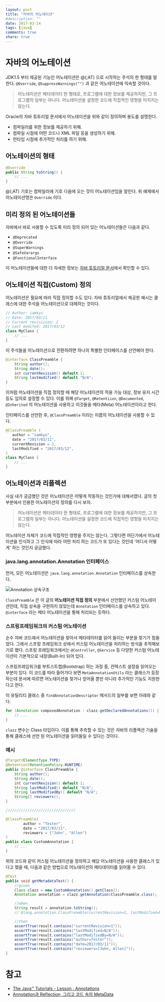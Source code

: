 ```yaml
---
layout: post
title: "자바의 어노테이션"
#description: ""
date: 2017-03-14
tags: [java]
comments: true
share: true
---
```


# 자바의 어노테이션

JDK1.5 부터 제공된 기능인 어노테이션은 @(;AT) 으로 시작하는 주석의 한 형태를 말한다. `@Override`, `@SuppressWarnings("")` 과 같은 어노테이션에 익숙할 것이다.

> 어노테이션은 메타데이터 한 형태로, 프로그램에 대한 정보를 제공하지만, 그 프로그램의 일부는 아니다. 어노테이션을 설정한 코드에 직접적인 영향을 미치지는 않는다.

Oracle의 자바 튜토리얼 문서에서 어노테이션을 위와 같이 정의하며 용도를 설명한다.

- 컴파일러를 위한 정보를 제공하기 위해.
- 컴파일 시점에 어떤 코드나 XML 파일 등을 생성하기 위해.
- 런타임 시점에 추가적인 처리를 하기 위해.



## 어노테이션의 형태

```java
@Override
public String toString() {
	// ...
}
```

@(;AT) 기호는 컴파일러에 기호 다음에 오는 것이 어노테이션임을 알린다. 위 예제에서 어노테이션명은 `Override` 이다.



## 미리 정의 된 어노테이션들

자바에서 바로 사용할 수 있도록 미리 정의 되어 있는 어노테이션들은 다음과 같다.

- `@Deprecated`
- `@Override`
- `@SuperWarnings`
- `@SafeVarargs` 
- `@FunctionalInterface`

이 어노테이션들에 대한 더 자세한 정보는 [자바 튜토리얼 문서](https://docs.oracle.com/javase/tutorial/java/annotations/predefined.html)에서 확인할 수 있다.



## 어노테이션 직접(Custom) 정의

어노테이션은 필요에 따라 직접 정의할 수도 있다. 자바 튜토리얼에서 제공한 예시는 클래스에 대한 주석을 어노테이션으로 대체하는 것이다.

```java
// Author: iamkyu
// Date: 2017/03/11
// Current revisision: 2
// Last modifed: 2017/03/12
class MyClass {
	// ...
}
```

이 주석들을 어노테이션으로 전환하려면 하나의 특별한 인터페이스를 선언해야 한다.

```java
@interface ClassPreamble {
	String author();
  	String date();
  	int currentRevision() default 1;
  	String lastmodified() default "N/A";
}
```

이처럼 어노테이션을 직접 정의할 때 해당 어노테이션의 적용 가능 대상, 정보 유지 시간 등도 임의로 설정할 수 있다. 이를 위해 `@Target`, `@Retentiion`, `@Documented`, `@Inherited` 의 어노테이션을 사용하고 이것들을 메타(Meta) 어노테이션이라고 한다.

인터페이스를 선언한 후,  `@ClassPreamble` 이라는 이름의 어노테이션을 사용할 수 있다.

```java
@ClassPreamble (
   author = "iamkyu",
   date = "2017/03/11",
   currentRevision = 2,
   lastModified = "2017/03/12",
)
class MyClass {
    // ...
}
```



## 어노테이션과 리플렉션

사실 내가 궁금했던 것은 어노테이션은 어떻게 작동하는 것인가에 대해서였다. 글의 첫 부분에서 인용한 어노테이션의 정의를 다시 보자.

> 어노테이션은 메타데이터 한 형태로, 프로그램에 대한 정보를 제공하지만, 그 프로그램의 일부는 아니다. 어노테이션을 설정한 코드에 직접적인 영향을 미치지는 않는다.

어노테이션 자체가 코드에 직접적인 영향을 주지는 않는다. 그렇다면 어딘가에서 어노테이션을 인식하고 그 인식에 따라 어떤 처리 하는 코드가 또 있다는 것인데 '어디서 어떻게' 하는 것인지 궁금했다.



###  java.lang.annotation.Annotation 인터페이스

먼저, 모든 어노테이션은 `java.lang.annotation.Annotation` 인터페이스를 상속한다. 

![Annotation 상속구조](https://lh3.googleusercontent.com/VVZfNADl3kNJWhUbT9NfZpNViAvfmt2iPZxFIVbwlIGxndxbd2Tb0D18Zwub0mBdRGL9eCITOJhojCKts3NqtdxamcxJhdTJPiHyyUZ0M96FJ3fdI4fwBOGdzCmPqpfG-YjcohjalPEPIGJGKD7b-fDfFKlW3Uau5Re2HgrrS_Xne6K2XG6biPKudrgbxK_IkR-T3WSTKg7iQEZfcFAGckFumfV65EU9qQ9oGhR_W2uHhdEuJX9XOAt6wgeAsI6L6kAB2sPTTGbMw0MTVkL3H1XN8qtZrc6SksiC8bmZpv_0myyRQ1scAh_vaTSDhp9FUN68-BrFkZOBd1I_csZxXTmtPuRTJCFdJzfzG7mnJBR4YlsBkuD5S__fcyvmlVoc-qgTEwt7c_pDI4w0Urb144bpa0xizW0BAIpzZsQkBXW5Xy5vTOz9kSV_lVsQDHo6X8UrJY4b4YR4PDuy4Tf3RTpJ2DWD6_8zuqbz3OYhXyN-etzH4mLVXyc-QFrvhk5ydNHVxn8qujDfrAk0lUEEUIuJgbKxDZIt2UNCWqBoPGoJutEJCG16t0cKXR6crG8DpCMYG9SFWtZT0iZrDke-XSsq3m0P70GDayhWUZaVg7goO8_ZvFjAZS1Igp9HkmMquw2VcsI2-Gxastmi8EfmyEA8INd2_hGS=w396-h418-no)

`ClassPreamble` 은 이 글의 **어노테이션 직접 정의** 부분에서 선언했던 커스텀 어노테이션인데, 직접 상속을 구현하지 않았는데 `Annotation` 인터페이스를 상속하고 있다. `@interface` 라는 메타 어노테이션을 통해 처리되는 듯하다.



### 스프링프레임워크의 커스텀 어노테이션

순수 자바 코드에서 어노테이션을 찾아서 메타데이터를 읽어 들이는 부분을 찾기가 힘들었다. 그래서 스프링 프레임워크 상에서 커스텀 어노테이션을 처리하는 방식을 추적해보기로 했다. 스프링 프레임워크에서는 `@Controller`, `@Service` 등 다양한 커스텀 어노테이션이 기본적으로 내장(Built-In) 되어 있다.

스프링프레임워크를 부트스트랩(Bootstrap) 하는 과정 중, 컨텍스트 설정을 읽어오는 부분이 있다. 이 코드를 따라 들어가다 보면 `MetaAnnotationUtils` 라는 클래스가 등장하는데 문서에 따르면 어노테이션을 찾거나 얻어올 뿐만 아니라 추가적인 기능도 지원한다고 한다.

이 유틸리티 클래스 중 `findAnnotationDescriptor` 메서드의 일부를 보면 아래와 같다.

```java
for (Annotation composedAnnotation : clazz.getDeclaredAnnotations()) {
	// ...
}
```

`clazz` 변수는 Class 타입이다. 이를 통해 추측할 수 있는 것은 자바의 리플렉션 기술을 통해 클래스에 선언 된 어노테이션을 읽어들일 수 있다는 것이다.



### 예시

```java
@Target(ElementType.TYPE)
@Retention(RetentionPolicy.RUNTIME)
public @interface ClassPreamble {
    String author();
    String date();
    int currentRevision() default 1;
    String lastModified() default "N/A";
    String lastModifiedBy() default "N/A";
    String[] reviewers();
}

////////////////////////////////

@ClassPreamble(
        author = "Tester",
        date = "2017/03/11",
        reviewers = {"John", "Allen"}
)
public class CustomAnnotation {
	// ...
}
```

위의 코드와 같이 커스텀 어노테이션을 정의하고 해당 어노테이션을 사용한 클래스가 있다고 했을 때, 다음과 같은 방법으로 어노테이션의 메타데이터를 읽어올 수 있다.

```java
@Test
public void getMetadataTest() {
    //given
    Class clazz = new CustomAnnotation().getClass();
    Annotation annotation = clazz.getAnnotation(ClassPreamble.class);

    //when
    String result = annotation.toString();
    // @lang.annotation.ClassPreamble(currentRevision=1, lastModified=N/A, lastModifiedBy=N/A, author=Tester, date=2017/03/11, reviewers=[John, Allen])

    //then
    assertTrue(result.contains("currentRevision=1"));
    assertTrue(result.contains("lastModified=N/A"));
    assertTrue(result.contains("lastModifiedBy=N/A"));
    assertTrue(result.contains("author=Tester"));
    assertTrue(result.contains("date=2017/03/11"));
    assertTrue(result.contains("reviewers=[John, Allen]"));
}
```



# 참고

- [The Java™ Tutorials - Lesson : Annotations](https://docs.oracle.com/javase/tutorial/java/annotations)
- [Annotation과 Reflection, 그리고 코드 속의 MetaData](http://kang594.blog.me/39704853)
